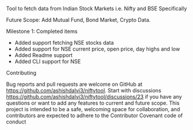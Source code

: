 Tool to fetch data from Indian Stock Markets i.e. Nifty and BSE Specifically

Future Scope: Add Mutual Fund, Bond Market, Crypto Data.


<Development In Progress>


Milestone 1: Completed items
- Added support fetching NSE stocks data
- Added support for NSE current price, open price, day highs and low
- Added Readme support
- Added CLI support for NSE



Contributing

Bug reports and pull requests are welcome on GitHub at https://github.com/ashishdalvi3/niftytool.
Start with discussions https://github.com/ashishdalvi3/niftytool/discussions/23 if you have any questions or want to add any features to current and future scope.
This project is intended to be a safe, welcoming space for collaboration, and contributors are expected to adhere to the Contributor Covenant code of conduct


